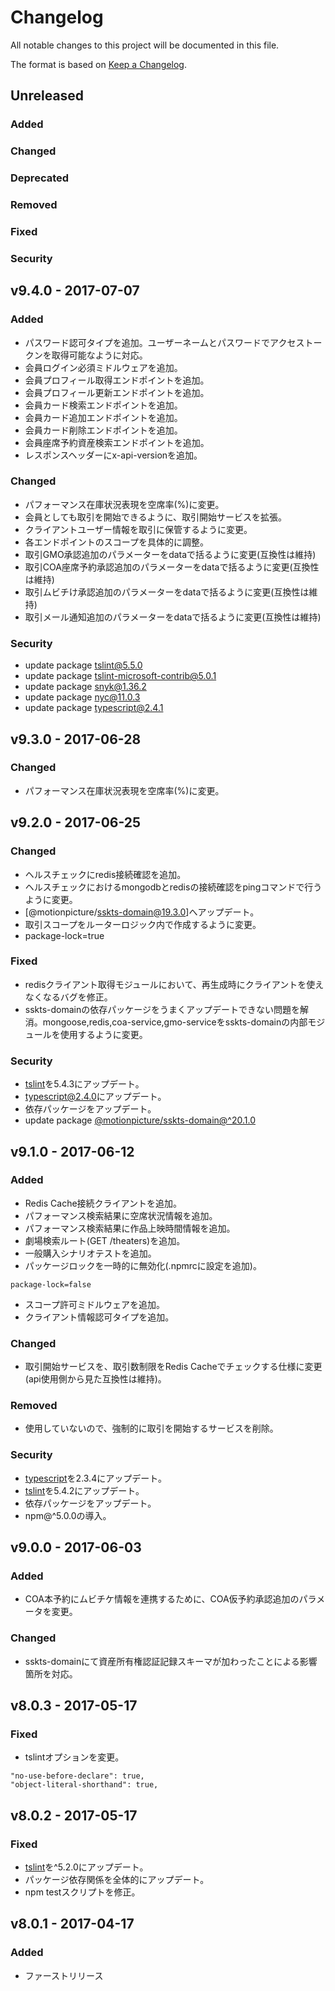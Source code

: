# Changelog
All notable changes to this project will be documented in this file.

The format is based on [Keep a Changelog](http://keepachangelog.com/).

## Unreleased
### Added

### Changed

### Deprecated

### Removed

### Fixed

### Security

## v9.4.0 - 2017-07-07
### Added
- パスワード認可タイプを追加。ユーザーネームとパスワードでアクセストークンを取得可能なように対応。
- 会員ログイン必須ミドルウェアを追加。
- 会員プロフィール取得エンドポイントを追加。
- 会員プロフィール更新エンドポイントを追加。
- 会員カード検索エンドポイントを追加。
- 会員カード追加エンドポイントを追加。
- 会員カード削除エンドポイントを追加。
- 会員座席予約資産検索エンドポイントを追加。
- レスポンスヘッダーにx-api-versionを追加。

### Changed
- パフォーマンス在庫状況表現を空席率(%)に変更。
- 会員としても取引を開始できるように、取引開始サービスを拡張。
- クライアントユーザー情報を取引に保管するように変更。
- 各エンドポイントのスコープを具体的に調整。
- 取引GMO承認追加のパラメーターをdataで括るように変更(互換性は維持)
- 取引COA座席予約承認追加のパラメーターをdataで括るように変更(互換性は維持)
- 取引ムビチけ承認追加のパラメーターをdataで括るように変更(互換性は維持)
- 取引メール通知追加のパラメーターをdataで括るように変更(互換性は維持)

### Security
- update package [tslint@5.5.0](https://www.npmjs.com/package/tslint)
- update package [tslint-microsoft-contrib@5.0.1](https://github.com/Microsoft/tslint-microsoft-contrib)
- update package [snyk@1.36.2](https://www.npmjs.com/package/snyk)
- update package [nyc@11.0.3](https://www.npmjs.com/package/nyc)
- update package [typescript@2.4.1](https://www.npmjs.com/package/typescript)

## v9.3.0 - 2017-06-28
### Changed
- パフォーマンス在庫状況表現を空席率(%)に変更。

## v9.2.0 - 2017-06-25
### Changed
- ヘルスチェックにredis接続確認を追加。
- ヘルスチェックにおけるmongodbとredisの接続確認をpingコマンドで行うように変更。
- [@motionpicture/sskts-domain@19.3.0]へアップデート。
- 取引スコープをルーターロジック内で作成するように変更。
- package-lock=true

### Fixed
- redisクライアント取得モジュールにおいて、再生成時にクライアントを使えなくなるバグを修正。
- sskts-domainの依存パッケージをうまくアップデートできない問題を解消。mongoose,redis,coa-service,gmo-serviceをsskts-domainの内部モジュールを使用するように変更。

### Security
- [tslint](https://github.com/palantir/tslint)を5.4.3にアップデート。
- [typescript@2.4.0](https://github.com/Microsoft/TypeScript)にアップデート。
- 依存パッケージをアップデート。
- update package [@motionpicture/sskts-domain@^20.1.0](https://www.npmjs.com/package/@motionpicture/sskts-domain)

## v9.1.0 - 2017-06-12
### Added
- Redis Cache接続クライアントを追加。
- パフォーマンス検索結果に空席状況情報を追加。
- パフォーマンス検索結果に作品上映時間情報を追加。
- 劇場検索ルート(GET /theaters)を追加。
- 一般購入シナリオテストを追加。
- パッケージロックを一時的に無効化(.npmrcに設定を追加)。
```shell
package-lock=false
```
- スコープ許可ミドルウェアを追加。
- クライアント情報認可タイプを追加。

### Changed
- 取引開始サービスを、取引数制限をRedis Cacheでチェックする仕様に変更(api使用側から見た互換性は維持)。

### Removed
- 使用していないので、強制的に取引を開始するサービスを削除。

### Security
- [typescript](https://github.com/Microsoft/TypeScript)を2.3.4にアップデート。
- [tslint](https://github.com/palantir/tslint)を5.4.2にアップデート。
- 依存パッケージをアップデート。
- npm@^5.0.0の導入。

## v9.0.0 - 2017-06-03
### Added
- COA本予約にムビチケ情報を連携するために、COA仮予約承認追加のパラメータを変更。

### Changed
- sskts-domainにて資産所有権認証記録スキーマが加わったことによる影響箇所を対応。

## v8.0.3 - 2017-05-17
### Fixed
- tslintオプションを変更。
```shell
"no-use-before-declare": true,
"object-literal-shorthand": true,
```

## v8.0.2 - 2017-05-17
### Fixed
- [tslint](https://github.com/palantir/tslint)を^5.2.0にアップデート。
- パッケージ依存関係を全体的にアップデート。
- npm testスクリプトを修正。

## v8.0.1 - 2017-04-17
### Added
- ファーストリリース
